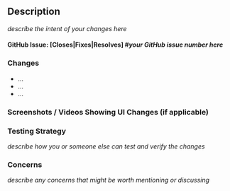 ## Description
_describe the intent of your changes here_


#### GitHub Issue: [Closes|Fixes|Resolves] #_your GitHub issue number here_

### Changes
* ...
* ...
* ...

### Screenshots / Videos Showing UI Changes (if applicable)


### Testing Strategy
_describe how you or someone else can test and verify the changes_


### Concerns
_describe any concerns that might be worth mentioning or discussing_